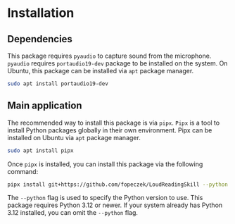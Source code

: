 # Installation

## Dependencies

This package requires `pyaudio` to capture sound from the microphone. `pyaudio` requires `portaudio19-dev` package to be installed on the system. On Ubuntu, this package can be installed via `apt` package manager.
```bash
sudo apt install portaudio19-dev
```

## Main application

The recommended way to install this package is via `pipx`. `Pipx` is a tool to install Python packages globally in their own environment. Pipx can be installed on Ubuntu via `apt` package manager.
```bash
sudo apt install pipx
```

Once `pipx` is installed, you can install this package via the following command:
```bash
pipx install git+https://github.com/fopeczek/LoudReadingSkill --python $(which python3.12)
```

The `--python` flag is used to specify the Python version to use. This package requires Python 3.12 or newer. If your system already has Python 3.12 installed, you can omit the `--python` flag.
